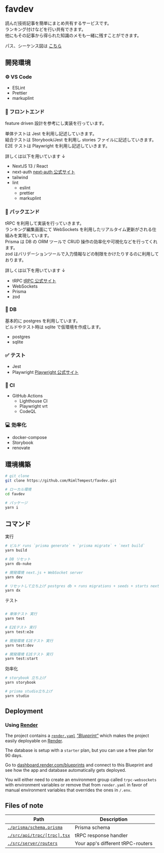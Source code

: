 # favdev

読んだ技術記事を簡単にまとめ共有するサービスです。  
ランキング付けなどを行い共有できます。  
他にもその記事から得られた知識のメモも一緒に残すことができます。

パス、シーケンス図は [こちら](./docs/設計.md)

## 開発環境

### ⚙️ VS Code

- ESLint
- Prettier
- markuplint

### 🗼 フロントエンド

feature driven 設計を参考にし実装を行っています。

単体テストは Jest を利用し記述していきます。  
結合テストは Storybook/Jest を利用し stories ファイルに記述していきます。  
E2E テストは Playwright を利用し記述していきます。

詳しくは以下を用いています ↓

- NextJS 13 / React
- next-auth [next-auth 公式サイト](https://next-auth.js.org/)
- tailwind
- lint
  - eslint
  - prettier
  - markuplint

### 🔨 バックエンド

tRPC を利用して実装を行っていきます。  
ランキング編集画面にて WebSockets を利用したリアルタイム更新がされる仕組みを実現しています。  
Prisma は DB の ORM ツールで CRUD 操作の効率化や可視化などを行ってくれます。  
zod はバリデーションツールで入力情報などの制限をかけたりするのに利用しております。

詳しくは以下を用いています ↓

- tRPC [tRPC 公式サイト](https://trpc.io)
- WebSockets
- Prisma
- zod

### 💾 DB

基本的に postgres を利用しています。  
ビルドやテスト時は sqlite で仮環境を作成します。

- postgres
- sqlite

### ✅ テスト

- Jest
- Playwright [Playwright 公式サイト](https://playwright.dev/)

### 💚 CI

- GitHub Actions
  - Lighthouse CI
  - Playwright vrt
  - CodeQL

### 💻 効率化

- docker-compose
- Storybook
- renovate

## 環境構築

```bash
# git clone
git clone https://github.com/RimlTempest/favdev.git

# ローカル環境
cd favdev

# パッケージ
yarn i
```

## コマンド

実行

```bash
# ビルド runs `prisma generate` + `prisma migrate` + `next build`
yarn build

# DB リセット
yarn db-nuke

# 開発環境 next.js + WebSocket server
yarn dev

# リセットして立ち上げ postgres db + runs migrations + seeds + starts next.js
yarn dx

```

テスト

```bash

# 単体テスト 実行
yarn test

# E2Eテスト 実行
yarn test:e2e

# 開発環境 E2Eテスト 実行
yarn test:dev

# 開発環境 E2Eテスト 実行
yarn test:start
```

効率化

```bash
# storybook 立ち上げ
yarn storybook

# prisma studio立ち上げ
yarn studio
```

## Deployment

### Using [Render](https://render.com/)

The project contains a [`render.yaml`](./render.yaml) [_"Blueprint"_](https://render.com/docs/blueprint-spec) which makes the project easily deployable on [Render](https://render.com/).

The database is setup with a `starter` plan, but you can use a free plan for 90 days.

Go to [dashboard.render.com/blueprints](https://dashboard.render.com/blueprints) and connect to this Blueprint and see how the app and database automatically gets deployed.

You will either need to create an environment group called `trpc-websockets` with environment variables or remove that from `render.yaml` in favor of manual environment variables that overrides the ones in `/.env`.

## Files of note

<table>
  <thead>
    <tr>
      <th>Path</th>
      <th>Description</th>
    </tr>
  </thead>
  <tbody>
    <tr>
      <td><a href="./prisma/schema.prisma"><code>./prisma/schema.prisma</code></a></td>
      <td>Prisma schema</td>
    </tr>
    <tr>
      <td><a href="./src/api/trpc/[trpc].tsx"><code>./src/api/trpc/[trpc].tsx</code></a></td>
      <td>tRPC response handler</td>
    </tr>
    <tr>
      <td><a href="./src/server/routers"><code>./src/server/routers</code></a></td>
      <td>Your app's different tRPC-routers</td>
    </tr>
  </tbody>
</table>
